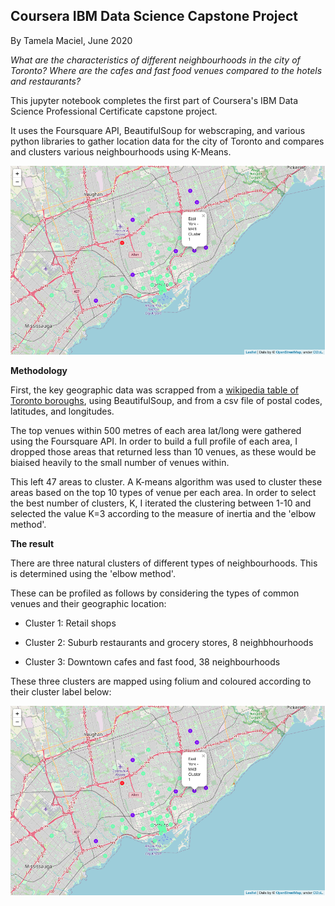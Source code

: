 
## Coursera IBM Data Science Capstone Project

By Tamela Maciel, June 2020  

*What are the characteristics of different neighbourhoods in the city of Toronto? Where are the cafes and fast food venues compared to the hotels and restaurants?*  

This jupyter notebook completes the first part of Coursera's IBM Data Science Professional Certificate capstone project.

It uses the Foursquare API, BeautifulSoup for webscraping, and various python libraries to gather location data for the city of Toronto and compares and clusters various neighbourhoods using K-Means.

![alt text](https://raw.githubusercontent.com/tamelamaciel/Coursera_Capstone/master/Toronto%20neighbourhood%20clusters.png "Toronto cluster map")

**Methodology** 

First, the key geographic data was scrapped from a [wikipedia table of Toronto boroughs](https://en.wikipedia.org/wiki/List_of_postal_codes_of_Canada:_M), using BeautifulSoup, and from a csv file of postal codes, latitudes, and longitudes.

The top venues within 500 metres of each area lat/long were gathered using the Foursquare API. In order to build a full profile of each area, I dropped those areas that returned less than 10 venues, as these would be biaised heavily to the small number of venues within.

This left 47 areas to cluster. A K-means algorithm was used to cluster these areas based on the top 10 types of venue per each area. In order to select the best number of clusters, K, I iterated the clustering between 1-10 and selected the value K=3 according to the measure of inertia and the 'elbow method'.

**The result**

There are three natural clusters of different types of neighbourhoods. This is determined using the 'elbow method'.

These can be profiled as follows by considering the types of common venues and their geographic location:

- Cluster 1: Retail shops

- Cluster 2: Suburb restaurants and grocery stores, 8 neighbhourhoods

- Cluster 3: Downtown cafes and fast food, 38 neighbourhoods

These three clusters are mapped using folium and coloured according to their cluster label below:

![alt text](https://raw.githubusercontent.com/tamelamaciel/Coursera_Capstone/master/Toronto%20neighbourhood%20clusters.png "Toronto cluster map")


